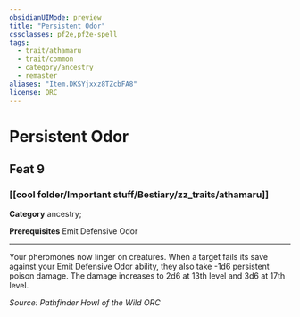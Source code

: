```yaml
---
obsidianUIMode: preview
title: "Persistent Odor"
cssclasses: pf2e,pf2e-spell
tags:
  - trait/athamaru
  - trait/common
  - category/ancestry
  - remaster
aliases: "Item.DKSYjxxz8TZcbFA8"
license: ORC
---
```

# Persistent Odor
## Feat 9
### [[cool folder/Important stuff/Bestiary/zz_traits/athamaru]]

**Category** ancestry; 



**Prerequisites** Emit Defensive Odor
* * *
Your pheromones now linger on creatures. When a target fails its save against your Emit Defensive Odor ability, they also take -1d6 persistent poison damage. The damage increases to 2d6 at 13th level and 3d6 at 17th level.

*Source: Pathfinder Howl of the Wild*
*ORC*